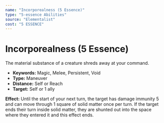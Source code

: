 ```yaml
---
name: "Incorporealness (5 Essence)"
type: "5-essence Abilities"
source: "Elementalist"
cost: "5 ESSENCE"
---
```


# Incorporealness (5 Essence)

The material substance of a creature shreds away at your command.

- **Keywords:** Magic, Melee, Persistent, Void
- **Type:** Maneuver
- **Distance:** Self or Reach
- **Target:** Self or 1 ally

**Effect:** Until the start of your next turn, the target has damage immunity 5 and can move through 1 square of solid matter once per turn. If the target ends their turn inside solid matter, they are shunted out into the space where they entered it and this effect ends.
